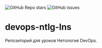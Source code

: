![GitHub Repo stars](https://img.shields.io/github/stars/NikitaLGit/devops-ntlg-lns)
![GitHub issues](https://img.shields.io/github/issues/NikitaLGit/devops-ntlg-lns)

# devops-ntlg-lns
Репозиторий для уроков Нетология DevOps.
